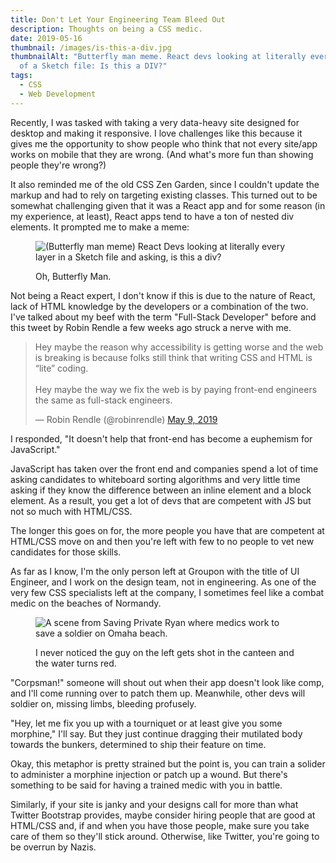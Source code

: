 ```yaml
---
title: Don't Let Your Engineering Team Bleed Out
description: Thoughts on being a CSS medic.
date: 2019-05-16
thumbnail: /images/is-this-a-div.jpg
thumbnailAlt: "Butterfly man meme. React devs looking at literally every layer
  of a Sketch file: Is this a DIV?"
tags:
  - CSS
  - Web Development
---
```

Recently, I was tasked with taking a very data-heavy site designed for desktop and making it responsive. I love challenges like this because it gives me the opportunity to show people who think that not every site/app works on mobile that they are wrong. (And what's more fun than showing people they're wrong?)

It also reminded me of the old CSS Zen Garden, since I couldn't update the markup and had to rely on targeting existing classes. This turned out to be somewhat challenging given that it was a React app and for some reason (in my experience, at least), React apps tend to have a ton of nested div elements. It prompted me to make a meme:

<figure>

![(Butterfly man meme) React Devs looking at literally every layer in a Sketch file and asking, is this a div?](/images/is-this-a-div.jpg)

<figcaption>
Oh, Butterfly Man.
</figcaption>
</figure>

Not being a React expert, I don't know if this is due to the nature of React, lack of HTML knowledge by the developers or a combination of the two. I've talked about my beef with the term "Full-Stack Developer" before and this tweet by Robin Rendle a few weeks ago struck a nerve with me.

<blockquote class="twitter-tweet"><p lang="en" dir="ltr">Hey maybe the reason why accessibility is getting worse and the web is breaking is because folks still think that writing CSS and HTML is “lite” coding.<br><br>Hey maybe the way we fix the web is by paying front-end engineers the same as full-stack engineers.</p>&mdash; Robin Rendle (@robinrendle) <a href="https://twitter.com/robinrendle/status/1126616315458772992?ref_src=twsrc%5Etfw">May 9, 2019</a></blockquote> <script async src="https://platform.twitter.com/widgets.js" charset="utf-8"></script> 

I responded, "It doesn't help that front-end has become a euphemism for JavaScript."

JavaScript has taken over the front end and companies spend a lot of time asking candidates to whiteboard sorting algorithms and very little time asking if they know the difference between an inline element and a block element. As a result, you get a lot of devs that are competent with JS but not so much with HTML/CSS.

The longer this goes on for, the more people you have that are competent at HTML/CSS move on and then you're left with few to no people to vet new candidates for those skills.

As far as I know, I'm the only person left at Groupon with the title of UI Engineer, and I work on the design team, not in engineering. As one of the very few CSS specialists left at the company, I sometimes feel like a combat medic on the beaches of Normandy.

<figure>

![A scene from Saving Private Ryan where medics work to save a soldier on Omaha beach.](/images/omaha-beach.gif)

<figcaption>
I never noticed the guy on the left gets shot in the canteen and the water turns red.
</figcaption>
</figure>

"Corpsman!" someone will shout out when their app doesn't look like comp, and I'll come running over to patch them up. Meanwhile, other devs will soldier on, missing limbs, bleeding profusely.

"Hey, let me fix you up with a tourniquet or at least give you some morphine," I'll say. But they just continue dragging their mutilated body towards the bunkers, determined to ship their feature on time.

Okay, this metaphor is pretty strained but the point is, you can train a solider to administer a morphine injection or patch up a wound. But there's something to be said for having a trained medic with you in battle.

Similarly, if your site is janky and your designs call for more than what Twitter Bootstrap provides, maybe consider hiring people that are good at HTML/CSS and, if and when you have those people, make sure you take care of them so they'll stick around. Otherwise, like Twitter, you're going to be overrun by Nazis.
